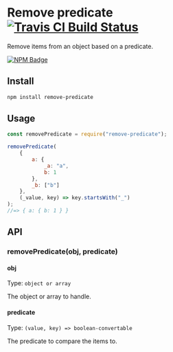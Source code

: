 # Remove predicate [![Travis CI Build Status](https://img.shields.io/travis/com/Richienb/remove-predicate/master.svg?style=for-the-badge)](https://travis-ci.com/Richienb/remove-predicate)

Remove items from an object based on a predicate.

[![NPM Badge](https://nodei.co/npm/remove-predicate.png)](https://npmjs.com/package/remove-predicate)

## Install

```sh
npm install remove-predicate
```

## Usage

```js
const removePredicate = require("remove-predicate");

removePredicate(
    {
        a: {
            _a: "a",
            b: 1
        },
        _b: ["b"]
    },
    (_value, key) => key.startsWith("_")
);
//=> { a: { b: 1 } }
```

## API

### removePredicate(obj, predicate)

#### obj

Type: `object or array`

The object or array to handle.

#### predicate

Type: `(value, key) => boolean-convertable`

The predicate to compare the items to.
